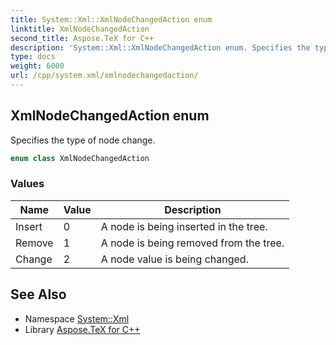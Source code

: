 ```yaml
---
title: System::Xml::XmlNodeChangedAction enum
linktitle: XmlNodeChangedAction
second_title: Aspose.TeX for C++
description: 'System::Xml::XmlNodeChangedAction enum. Specifies the type of node change in C++.'
type: docs
weight: 6000
url: /cpp/system.xml/xmlnodechangedaction/
---
```

## XmlNodeChangedAction enum


Specifies the type of node change.

```cpp
enum class XmlNodeChangedAction
```

### Values

| Name | Value | Description |
| --- | --- | --- |
| Insert | 0 | A node is being inserted in the tree. |
| Remove | 1 | A node is being removed from the tree. |
| Change | 2 | A node value is being changed. |

## See Also

* Namespace [System::Xml](../)
* Library [Aspose.TeX for C++](../../)
